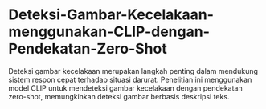 # Deteksi-Gambar-Kecelakaan-menggunakan-CLIP-dengan-Pendekatan-Zero-Shot
Deteksi gambar kecelakaan merupakan langkah penting dalam mendukung sistem respon cepat terhadap situasi darurat. Penelitian ini menggunakan model CLIP untuk mendeteksi gambar kecelakaan dengan pendekatan zero-shot, memungkinkan deteksi gambar berbasis deskripsi teks.
